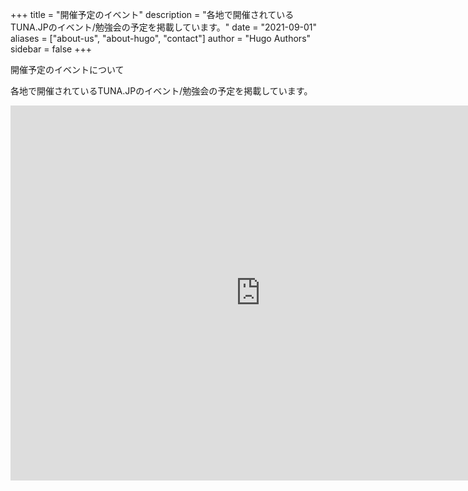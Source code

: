+++
title = "開催予定のイベント"
description = "各地で開催されているTUNA.JPのイベント/勉強会の予定を掲載しています。"
date = "2021-09-01"
aliases = ["about-us", "about-hugo", "contact"]
author = "Hugo Authors"
sidebar = false
+++

開催予定のイベントについて

各地で開催されているTUNA.JPのイベント/勉強会の予定を掲載しています。

<iframe src="https://calendar.google.com/calendar/embed?src=qr0fqljbkhuco4la42591ue5fc%40group.calendar.google.com&ctz=Asia%2FTokyo" style="border: 0" width="800" height="600" frameborder="0" scrolling="no"></iframe>
